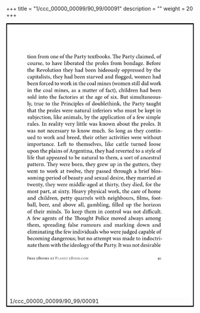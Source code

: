 +++
title = "1/ccc_00000_00099/90_99/00091"
description = ""
weight = 20
+++

<table style="border:2px solid black;max-width:800px;max-height:800px;" 
><tr><td>
<img class="center-fit-jpg"
src="/jpg_/out_jpg_1984__091.jpg">
1/ccc_00000_00099/90_99/00091
</img></td></tr></table>
